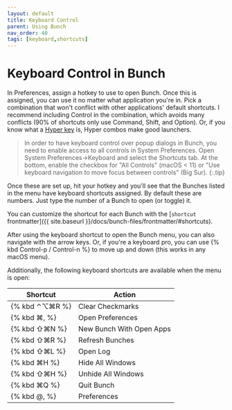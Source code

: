 ```yaml
---
layout: default
title: Keyboard Control
parent: Using Bunch
nav_order: 40
tags: [keyboard,shortcuts]
---
```

# Keyboard Control in Bunch

In Preferences, assign a hotkey to use to open Bunch. Once this is assigned, you can use it no matter what application you're in. Pick a combination that won't conflict with other applications' default shortcuts. I recommend including Control in the combination, which avoids many conflicts (90% of shortcuts only use Command, Shift, and Option). Or, if you know what a [Hyper key](https://brettterpstra.com/2017/06/15/a-hyper-key-with-karabiner-elements-full-instructions/) is, Hyper combos make good launchers.

> In order to have keyboard control over popup dialogs in Bunch, you need to enable access to all controls in System Preferences. Open System Preferences->Keyboard and select the Shortcuts tab. At the bottom, enable the checkbox for "All Controls" (macOS < 11) or "Use keyboard navigation to move focus between controls" (Big Sur).
{:.tip}

Once these are set up, hit your hotkey and you'll see that the Bunches listed in the menu have keyboard shortcuts assigned. By default these are numbers. Just type the number of a Bunch to open (or toggle) it.

You can customize the shortcut for each Bunch with the [`shortcut` frontmatter]({{ site.baseurl }}/docs/bunch-files/frontmatter/#shortcuts).

After using the keyboard shortcut to open the Bunch menu, you can also navigate with the arrow keys. Or, if you're a keyboard pro, you can use {% kbd Control-p / Control-n %} to move up and down (this works in any macOS menu).

Additionally, the following keyboard shortcuts are available when the menu is open:

|    Shortcut    |          Action          |
|----------------|--------------------------|
| {% kbd ⌃⌥⌘R %} | Clear Checkmarks         |
| {% kbd ⌘,  %}  | Open Preferences         |
| {% kbd ⇧⌘N %}  | New Bunch With Open Apps |
| {% kbd ⇧⌘R %}  | Refresh Bunches          |
| {% kbd ⇧⌘L %}  | Open Log                 |
| {% kbd ⌘H  %}  | Hide All Windows         |
| {% kbd ⇧⌘H %}  | Unhide All Windows       |
| {% kbd ⌘Q  %}  | Quit Bunch               |
| {% kbd @,  %}  | Preferences              |

